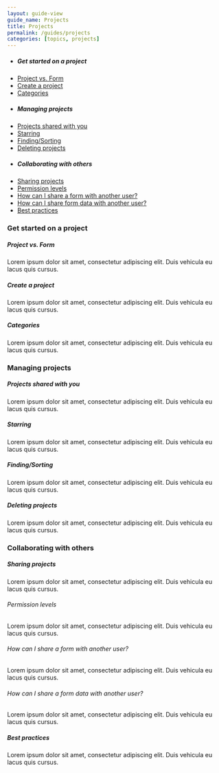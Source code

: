 ```yaml
---
layout: guide-view
guide_name: Projects
title: Projects
permalink: /guides/projects
categories: [topics, projects]
---
```


* ##### Get started on a project
* [Project vs. Form](#project-vs-form)
* [Create a project](#create-a-project)
* [Categories](#categories)
* ##### Managing projects
* [Projects shared with you](#projects-shared-with-you)
* [Starring](#starring)
* [Finding/Sorting](#finding-sorting)
* [Deleting projects](#deleting-projects)
* ##### Collaborating with others
* [Sharing projects](#sharing-projects)
 * [Permission levels](#permission-levels)
 * [How can I share a form with another user?](#share-forms)
 * [How can I share form data with another user?](#share-form-data)
* [Best practices](#best-practices)


### Get started on a project

##### <a name="project-vs-form"></a>Project vs. Form
Lorem ipsum dolor sit amet, consectetur adipiscing elit. Duis vehicula eu lacus quis cursus. 

##### <a name="create-a-project"></a>Create a project
Lorem ipsum dolor sit amet, consectetur adipiscing elit. Duis vehicula eu lacus quis cursus. 

##### <a name="categories"></a>Categories
Lorem ipsum dolor sit amet, consectetur adipiscing elit. Duis vehicula eu lacus quis cursus. 

### Managing projects

##### <a name="projects-shared-with-you"></a>Projects shared with you
Lorem ipsum dolor sit amet, consectetur adipiscing elit. Duis vehicula eu lacus quis cursus. 

##### <a name="starring"></a>Starring
Lorem ipsum dolor sit amet, consectetur adipiscing elit. Duis vehicula eu lacus quis cursus. 

##### <a name="finding-sorting"></a>Finding/Sorting
Lorem ipsum dolor sit amet, consectetur adipiscing elit. Duis vehicula eu lacus quis cursus. 

##### <a name="deleting-projects"></a>Deleting projects
Lorem ipsum dolor sit amet, consectetur adipiscing elit. Duis vehicula eu lacus quis cursus. 

### Collaborating with others

##### <a name="sharing-projects"></a>Sharing projects
Lorem ipsum dolor sit amet, consectetur adipiscing elit. Duis vehicula eu lacus quis cursus. 

###### <a name="permission-levels)"></a>Permission levels
Lorem ipsum dolor sit amet, consectetur adipiscing elit. Duis vehicula eu lacus quis cursus. 

###### <a name="share-forms)"></a>How can I share a form with another user?
Lorem ipsum dolor sit amet, consectetur adipiscing elit. Duis vehicula eu lacus quis cursus.

###### <a name="share-form-data)"></a>How can I share a form data with another user?
Lorem ipsum dolor sit amet, consectetur adipiscing elit. Duis vehicula eu lacus quis cursus.

##### <a name="best-practices"></a>Best practices
Lorem ipsum dolor sit amet, consectetur adipiscing elit. Duis vehicula eu lacus quis cursus. 